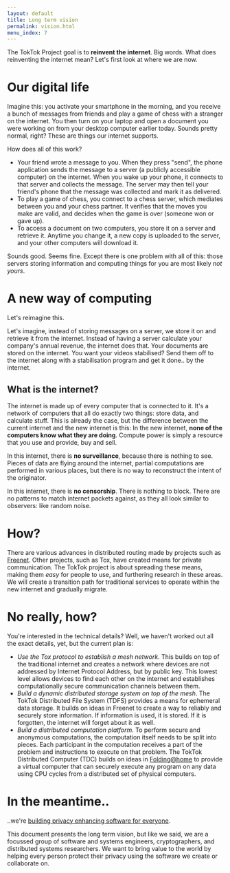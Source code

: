 ```yaml
---
layout: default
title: Long term vision
permalink: vision.html
menu_index: 7
---
```


The TokTok Project goal is to **reinvent the internet**. Big words. What does
reinventing the internet mean? Let's first look at where we are now.

# Our digital life

Imagine this: you activate your smartphone in the morning, and you receive a
bunch of messages from friends and play a game of chess with a stranger on the
internet.  You then turn on your laptop and open a document you were working on
from your desktop computer earlier today.  Sounds pretty normal, right? These
are things our internet supports.

How does all of this work?

- Your friend wrote a message to you. When they press "send", the phone
  application sends the message to a server (a publicly accessible computer) on
  the internet. When you wake up your phone, it connects to that server and
  collects the message. The server may then tell your friend's phone that the
  message was collected and mark it as delivered.
- To play a game of chess, you connect to a chess server, which mediates
  between you and your chess partner. It verifies that the moves you make are
  valid, and decides when the game is over (someone won or gave up).
- To access a document on two computers, you store it on a server and retrieve
  it. Anytime you change it, a new copy is uploaded to the server, and your
  other computers will download it.

Sounds good. Seems fine. Except there is one problem with all of this: those
servers storing information and computing things for you are most likely *not
yours*.

# A new way of computing

Let's reimagine this.

Let's imagine, instead of storing messages on a server, we store it on and
retrieve it from the internet. Instead of having a server calculate your
company's annual revenue, the internet does that. Your documents are stored on
the internet. You want your videos stabilised? Send them off to the internet
along with a stabilisation program and get it done.. by the internet.

## What is the internet?

The internet is made up of every computer that is connected to it. It's a
network of computers that all do exactly two things: store data, and calculate
stuff. This is already the case, but the difference between the current
internet and the new internet is this: In the new internet, **none of the
computers know what they are doing**. Compute power is simply a resource that
you use and provide, buy and sell.

In this internet, there is **no surveillance**, because there is nothing to
see.  Pieces of data are flying around the internet, partial computations are
performed in various places, but there is no way to reconstruct the intent of
the originator.

In this internet, there is **no censorship**. There is nothing to block. There
are no patterns to match internet packets against, as they all look similar to
observers: like random noise.

# How?

There are various advances in distributed routing made by projects such as
[Freenet](https://freenetproject.org). Other projects, such as Tox, have
created means for private communication. The TokTok project is about spreading
these means, making them *easy* for people to use, and furthering research in
these areas. We will create a transition path for traditional services to
operate within the new internet and gradually migrate.

# No really, how?

You're interested in the technical details? Well, we haven't worked out all the
exact details, yet, but the current plan is:

- *Use the Tox protocol to establish a mesh network*. This builds on top of the
  traditional internet and creates a network where devices are not addressed by
  Internet Protocol Address, but by public key.  This lowest level allows
  devices to find each other on the internet and establishes computationally
  secure communication channels between them.
- *Build a dynamic distributed storage system on top of the mesh*. The TokTok
  Distributed File System (TDFS) provides a means for ephemeral data storage.
  It builds on ideas in Freenet to create a way to reliably and securely store
  information. If information is used, it is stored. If it is forgotten, the
  internet will forget about it as well.
- *Build a distributed computation platform*. To perform secure and anonymous
  computations, the computation itself needs to be split into pieces. Each
  participant in the computation receives a part of the problem and
  instructions to execute on that problem. The TokTok Distributed Computer
  (TDC) builds on ideas in [Folding@home](https://folding.stanford.edu/) to
  provide a virtual computer that can securely execute any program on any data
  using CPU cycles from a distributed set of physical computers.

# In the meantime..

..we're [building privacy enhancing software for everyone](mission.html).

This document presents the long term vision, but like we said, we are a
focussed group of software and systems engineers, cryptographers, and
distributed systems researchers. We want to bring value to the world by helping
every person protect their privacy using the software we create or collaborate
on.
